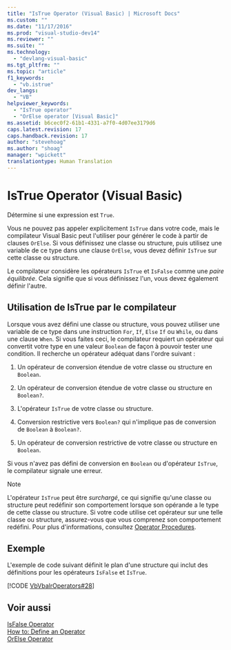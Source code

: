 ```yaml
---
title: "IsTrue Operator (Visual Basic) | Microsoft Docs"
ms.custom: ""
ms.date: "11/17/2016"
ms.prod: "visual-studio-dev14"
ms.reviewer: ""
ms.suite: ""
ms.technology: 
  - "devlang-visual-basic"
ms.tgt_pltfrm: ""
ms.topic: "article"
f1_keywords: 
  - "vb.istrue"
dev_langs: 
  - "VB"
helpviewer_keywords: 
  - "IsTrue operator"
  - "OrElse operator [Visual Basic]"
ms.assetid: b6cec0f2-61b1-4331-a7f0-4d07ee3179d6
caps.latest.revision: 17
caps.handback.revision: 17
author: "stevehoag"
ms.author: "shoag"
manager: "wpickett"
translationtype: Human Translation
---
```

# IsTrue Operator (Visual Basic)
Détermine si une expression est `True`.  
  
 Vous ne pouvez pas appeler explicitement `IsTrue` dans votre code, mais le compilateur Visual Basic peut l'utiliser pour générer le code à partir de clauses `OrElse`.  Si vous définissez une classe ou structure, puis utilisez une variable de ce type dans une clause `OrElse`, vous devez définir `IsTrue` sur cette classe ou structure.  
  
 Le compilateur considère les opérateurs `IsTrue` et `IsFalse` comme une *paire équilibrée*.  Cela signifie que si vous définissez l'un, vous devez également définir l'autre.  
  
## Utilisation de IsTrue par le compilateur  
 Lorsque vous avez défini une classe ou structure, vous pouvez utiliser une variable de ce type dans une instruction `For`, `If`, `Else` `If` ou `While`, ou dans une clause `When`.  Si vous faites ceci, le compilateur requiert un opérateur qui convertit votre type en une valeur `Boolean` de façon à pouvoir tester une condition.  Il recherche un opérateur adéquat dans l'ordre suivant :  
  
1.  Un opérateur de conversion étendue de votre classe ou structure en `Boolean`.  
  
2.  Un opérateur de conversion étendue de votre classe ou structure en `Boolean?`.  
  
3.  L'opérateur `IsTrue` de votre classe ou structure.  
  
4.  Conversion restrictive vers `Boolean?` qui n'implique pas de conversion de `Boolean` à `Boolean?`.  
  
5.  Un opérateur de conversion restrictive de votre classe ou structure en `Boolean`.  
  
 Si vous n'avez pas défini de conversion en `Boolean` ou d'opérateur `IsTrue`, le compilateur signale une erreur.  
  
> [!NOTE]
>  L'opérateur `IsTrue` peut être *surchargé*, ce qui signifie qu'une classe ou structure peut redéfinir son comportement lorsque son opérande a le type de cette classe ou structure.  Si votre code utilise cet opérateur sur une telle classe ou structure, assurez\-vous que vous comprenez son comportement redéfini.  Pour plus d'informations, consultez [Operator Procedures](../../../visual-basic/programming-guide/language-features/procedures/operator-procedures.md).  
  
## Exemple  
 L'exemple de code suivant définit le plan d'une structure qui inclut des définitions pour les opérateurs `IsFalse` et `IsTrue`.  
  
 [!CODE [VbVbalrOperators#28](../CodeSnippet/VS_Snippets_VBCSharp/VbVbalrOperators#28)]  
  
## Voir aussi  
 [IsFalse Operator](../../../visual-basic/language-reference/operators/isfalse-operator.md)   
 [How to: Define an Operator](../../../visual-basic/programming-guide/language-features/procedures/how-to-define-an-operator.md)   
 [OrElse Operator](../../../visual-basic/language-reference/operators/orelse-operator.md)